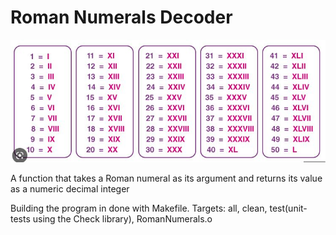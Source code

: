 # Roman Numerals Decoder

![.](RomanNumerals.JPG)

A function that takes a Roman numeral as its argument and returns its value as a numeric decimal integer

Building the program in done with Makefile. Targets: all, clean, test(unit-tests using the Check library), RomanNumerals.o
